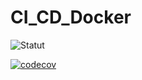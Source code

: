 # CI_CD_Docker
![Statut](https://github.com/nalvac/CI_CD_Docker/actions/workflows/main.yml/badge.svg?branch=main&event=push)

[![codecov](https://codecov.io/gh/Nalvac/CI_CD_Docker/graph/badge.svg?token=MOPJHC9U6O)](https://codecov.io/gh/Nalvac/CI_CD_Docker)
